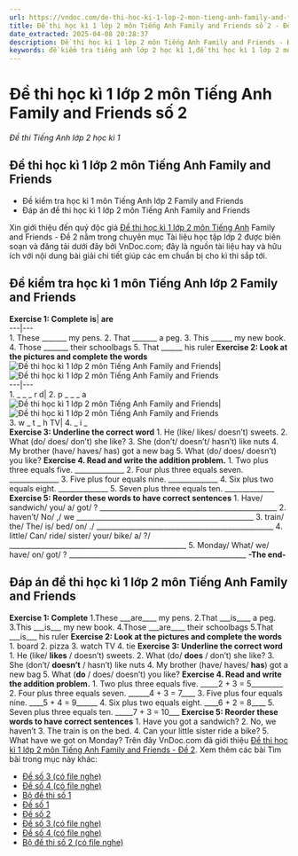 ```yaml
---
url: https://vndoc.com/de-thi-hoc-ki-1-lop-2-mon-tieng-anh-family-and-friends-de-2-225180
title: Đề thi học kì 1 lớp 2 môn Tiếng Anh Family and Friends số 2 - Đề thi Tiếng Anh lớp 2 học kì 1 - VnDoc.com
date_extracted: 2025-04-08 20:28:37
description: Đề thi học kì 1 lớp 2 môn Tiếng Anh Family and Friends - Đề 2 do VnDoc.com biên soạn và đăng tải sẽ là nguồn tài liệu hữu ích cho các em nâng cao hiệu quả học tập.
keywords: đề kiểm tra tiếng anh lớp 2 học kì 1,đề thi học kì 1 lớp 2 môn tiếng anh,đề kiểm tra học kì 1 lớp 2,đề thi học kì 1 lớp 2,de thi hoc ki 1 lop 2,đề kiểm tra học kì 2 lớp 1,đề thi tiếng anh lớp 2 học kỳ 1,Đề thi học kì 1 lớp 2 môn Tiếng Anh Family and Friends
---
```


# Đề thi học kì 1 lớp 2 môn Tiếng Anh Family and Friends số 2
 _Đề thi Tiếng Anh lớp 2 học kì 1_
## Đề thi học kì 1 lớp 2 môn Tiếng Anh Family and Friends
  * Đề kiểm tra học kì 1 môn Tiếng Anh lớp 2 Family and Friends
  * Đáp án đề thi học kì 1 lớp 2 môn Tiếng Anh Family and Friends

Xin giới thiệu đến quý độc giả [Đề thi học kì 1 lớp 2 môn Tiếng Anh](<https://vndoc.com/de-thi-hoc-ki-1-lop-2-mon-tieng-anh>) Family and Friends - Đề 2 nằm trong chuyên mục Tài liệu học tập lớp 2 được biên soạn và đăng tải dưới đây bởi VnDoc.com; đây là nguồn tài liệu hay và hữu ích với nội dung bài giải chi tiết giúp các em chuẩn bị cho kì thi sắp tới.
## Đề kiểm tra học kì 1 môn Tiếng Anh lớp 2 Family and Friends
**Exercise 1: Complete**
****is****| ****are****  
---|---  
1\. These \_\_\_\_\_\_\_ my pens.
2\. That \_\_\_\_\_\_\_ a peg.
3\. This \_\_\_\_\_\_ my new book.
4\. Those \_\_\_\_\_\_\_ their schoolbags
5\. That \_\_\_\_\_\_ his ruler
**Exercise 2: Look at the pictures and complete the words**
![Đề thi học kì 1 lớp 2 môn Tiếng Anh Family and Friends](https://i.vdoc.vn/data/image/2020/12/31/de-thi-hoc-ki-1-lop-2-mon-tieng-anh-family-and-friends-de-2-1.jpg)| ![Đề thi học kì 1 lớp 2 môn Tiếng Anh Family and Friends](https://i.vdoc.vn/data/image/2020/12/31/de-thi-hoc-ki-1-lop-2-mon-tieng-anh-family-and-friends-de-2-2.jpg)  
---|---  
1\. \_ \_ \_ r d| 2\. p \_ \_ \_ a  
![Đề thi học kì 1 lớp 2 môn Tiếng Anh Family and Friends](https://i.vdoc.vn/data/image/2020/12/31/de-thi-hoc-ki-1-lop-2-mon-tieng-anh-family-and-friends-de-2-3.jpg)| ![Đề thi học kì 1 lớp 2 môn Tiếng Anh Family and Friends](https://i.vdoc.vn/data/image/2020/12/31/de-thi-hoc-ki-1-lop-2-mon-tieng-anh-family-and-friends-de-2-4.jpg)  
3\. w \_ t \_ h TV| 4\. \_ i \_  
**Exercise 3: Underline the correct word**
1\. He \(like/ likes/ doesn’t\) sweets.
2\. What \(do/ does/ don’t\) she like?
3\. She \(don’t/ doesn’t/ hasn’t\) like nuts
4\. My brother \(have/ haves/ has\) got a new bag
5\. What \(do/ does/ doesn’t\) you like?
**Exercise 4. Read and write the addition problem.**
1\. Two plus three equals five. \_\_\_\_\_\_\_\_\_\_\_\_\_\_
2\. Four plus three equals seven. \_\_\_\_\_\_\_\_\_\_\_\_\_\_
3\. Five plus four equals nine. \_\_\_\_\_\_\_\_\_\_\_\_\_\_
4\. Six plus two equals eight. \_\_\_\_\_\_\_\_\_\_\_\_\_\_
5\. Seven plus three equals ten. \_\_\_\_\_\_\_\_\_\_\_\_\_\_
**Exercise 5: Reorder these words to have correct sentences**
1\. Have/ sandwich/ you/ a/ got/ ?
\_\_\_\_\_\_\_\_\_\_\_\_\_\_\_\_\_\_\_\_\_\_\_\_\_\_\_\_\_\_\_\_\_\_\_\_\_\_\_\_\_\_\_\_\_\_\_\_\_\_
2\. haven’t/ No/ ,/ we
\_\_\_\_\_\_\_\_\_\_\_\_\_\_\_\_\_\_\_\_\_\_\_\_\_\_\_\_\_\_\_\_\_\_\_\_\_\_\_\_\_\_\_\_\_\_\_\_\_\_
3\. train/ the/ The/ is/ bed/ on/ ./
\_\_\_\_\_\_\_\_\_\_\_\_\_\_\_\_\_\_\_\_\_\_\_\_\_\_\_\_\_\_\_\_\_\_\_\_\_\_\_\_\_\_\_\_\_\_\_\_\_\_
4\. little/ Can/ ride/ sister/ your/ bike/ a/ ?/
\_\_\_\_\_\_\_\_\_\_\_\_\_\_\_\_\_\_\_\_\_\_\_\_\_\_\_\_\_\_\_\_\_\_\_\_\_\_\_\_\_\_\_\_\_\_\_\_\_\_
5\. Monday/ What/ we/ have/ on/ got/ ?
\_\_\_\_\_\_\_\_\_\_\_\_\_\_\_\_\_\_\_\_\_\_\_\_\_\_\_\_\_\_\_\_\_\_\_\_\_\_\_\_\_\_\_\_\_\_\_\_\_\_
**-The end-**
## Đáp án đề thi học kì 1 lớp 2 môn Tiếng Anh Family and Friends
**Exercise 1: Complete**
1.These \_\_\_are\_\_\_\_ my pens.
2.That \_\_\_is\_\_\_\_ a peg.
3.This \_\_\_is\_\_\_ my new book.
4.Those \_\_\_are\_\_\_\_ their schoolbags
5.That \_\_\_is\_\_\_ his ruler
**Exercise 2: Look at the pictures and complete the words**
1\. board
2\. pizza
3\. watch TV
4\. tie
**Exercise 3: Underline the correct word**
1\. He \(like/ **likes** / doesn’t\) sweets.
2\. What \(do/ **does** / don’t\) she like?
3\. She \(don’t/ **doesn’t** / hasn’t\) like nuts
4\. My brother \(have/ haves/ **has**\) got a new bag
5\. What \(**do** / does/ doesn’t\) you like?
**Exercise 4. Read and write the addition problem.**
1\. Two plus three equals five. \_\_\_\_\_2 + 3 = 5\_\_\_\_\_\_\_\_\_
2\. Four plus three equals seven. \_\_\_\_\_\_4 + 3 = 7\_\_\_\_
3\. Five plus four equals nine. \_\_\_\_5 + 4 = 9\_\_\_\_\_\_
4\. Six plus two equals eight. \_\_\_\_6 + 2 = 8\_\_\_\_
5\. Seven plus three equals ten. \_\_\_\_\_7 + 3 = 10\_\_\_
**Exercise 5: Reorder these words to have correct sentences**
1\. Have you got a sandwich?
2\. No, we haven’t
3\. The train is on the bed.
4\. Can your little sister ride a bike?
5\. What have we got on Monday?
Trên đây VnDoc.com đã giới thiệu [Đề thi học kì 1 lớp 2 môn Tiếng Anh Family and Friends - Đề 2](<https://vndoc.com/de-thi-hoc-ki-1-lop-2-mon-tieng-anh-family-and-friends-de-2-225180>).
Xem thêm các bài Tìm bài trong mục này khác:
  * [Đề số 3 \(có file nghe\)](</de-thi-hoc-ki-1-lop-2-mon-tieng-anh-family-and-friends-so-3-333045>)
  * [Đề số 4 \(có file nghe\)](</de-thi-hoc-ki-1-lop-2-mon-tieng-anh-family-and-friends-so-4-333048>)
  * [Bộ đề thi số 1](</bo-de-thi-tieng-anh-lop-2-hoc-ki-1-global-success-so-1-333078>)
  * [Đề số 1](</de-thi-tieng-anh-lop-2-hoc-ki-1-kntt-de-1-248881>)
  * [Đề số 2](</de-thi-tieng-anh-lop-2-hoc-ki-1-sach-kntt-de-2-249311>)
  * [Đề số 3 \(có file nghe\)](</de-thi-tieng-anh-lop-2-hoc-ki-1-global-success-de-3-333073>)
  * [Đề số 4 \(có file nghe\)](</de-thi-tieng-anh-lop-2-hoc-ki-1-global-success-de-4-333076>)
  * [Bộ đề thi số 2 \(có file nghe\)](</bo-de-thi-tieng-anh-lop-2-hoc-ki-1-global-success-so-2-333079>)

